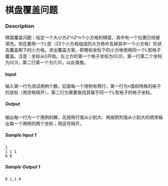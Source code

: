 # 棋盘覆盖问题

### Description

棋盘覆盖问题：给定一个大小为2^n2^n个小方格的棋盘，其中有一个位置已经被填充，现在要用一个L型（22个小方格组成的大方格中去掉其中一个小方格）形状去覆盖剩下的小方格。求出覆盖方案，即哪些坐标下的小方格使用同一个L型格子覆盖。注意：坐标从0开始。左上方的第一个格子坐标为(0,0)，第一行第二个坐标为(0,1)，第二行第一个为(1,0)，以此类推。

#### Input

输入第一行为测试用例个数，后面每一个用例有两行，第一行为n值和特殊的格子的坐标（用空格隔开），第二行为需要查找其属于同一个L型格子的格子坐标。

##### Output

输出每一行为一个用例的解，先按照行值从小到大、再按照列值从小到大的顺序输出每一个用例的两个坐标；用逗号隔开。

##### Sample Input 1 

```
1
1 1 1
0 0
```

##### Sample Output 1

```
0 1,1 0
```